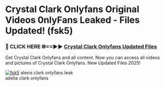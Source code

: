 # Crystal Clark Onlyfans Original Videos 0nlyFans Leaked - Files Updated! (fsk5)

<h3>🔴 CLICK HERE 🌐==►► <a href="https://tinyurl.com/ms9xzufz" rel="nofollow">Crystal Clark Onlyfans Updated Files</a></h3>

Get Crystal Clark Onlyfans and all content. Now you can access all videos and pictures of Crystal Clark Onlyfans. New Updated Files 2025!

[![fsk5](https://i.imgur.com/ppqm5kG.gif)](https://tinyurl.com/ms9xzufz)
alexis clark onlyfans leak<br>
adelia clark onlyfans